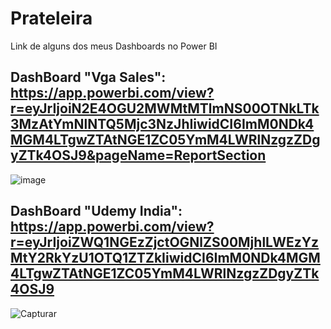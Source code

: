 # Prateleira
Link de alguns dos meus Dashboards no Power BI

## DashBoard "Vga Sales": https://app.powerbi.com/view?r=eyJrIjoiN2E4OGU2MWMtMTlmNS00OTNkLTk3MzAtYmNlNTQ5Mjc3NzJhIiwidCI6ImM0NDk4MGM4LTgwZTAtNGE1ZC05YmM4LWRlNzgzZDgyZTk4OSJ9&pageName=ReportSection
![image](https://user-images.githubusercontent.com/85971408/134786205-4295e775-d811-4e2c-ba4b-3d726351dea6.png)

## DashBoard "Udemy India": https://app.powerbi.com/view?r=eyJrIjoiZWQ1NGEzZjctOGNlZS00MjhlLWEzYzMtY2RkYzU1OTQ1ZTZkIiwidCI6ImM0NDk4MGM4LTgwZTAtNGE1ZC05YmM4LWRlNzgzZDgyZTk4OSJ9
![Capturar](https://user-images.githubusercontent.com/85971408/134786196-89410a0f-48ec-47db-bf8a-a4fda3eaab1f.jpeg)
